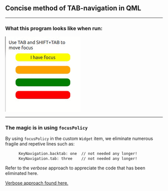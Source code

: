 ## Concise method of TAB-navigation in QML

--------------------------------------------------------------------------------
### What this program looks like when run:
![Animated demo](demo.gif?raw=true)

--------------------------------------------------------------------------------
### The magic is in using `focusPolicy`

By using `focusPolicy` in the custom `Widget` item, we eliminate numerous fragile and repetive lines such as:

```
      KeyNavigation.backtab: one  // not needed any longer!
      KeyNavigation.tab: three    // not needed any longer!
```

Refer to the *verbose* approach to appreciate the code that has been eliminated
here.

[Verbose approach found here.](../verbose-approach)
